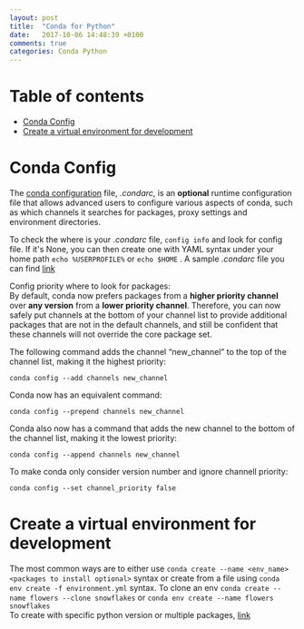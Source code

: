 ```yaml
---
layout: post
title:  "Conda for Python"
date:   2017-10-06 14:48:39 +0100
comments: true  
categories: Conda Python
---
```




# Table of contents

- [Conda Config](#Conda-Config)  
- [Create a virtual environment for development](#Create-a-virtual-environment-for-development)



# Conda Config<a name="Conda-Config"></a>
The [conda configuration](https://conda.io/docs/user-guide/configuration/sample-condarc.html) file, _.condarc_, is an **optional** runtime configuration file that allows advanced users to configure various aspects of conda, such as which channels it searches for packages, proxy settings and environment directories.

To check the where is your _.condarc_ file, `config info` and look for config file. If it's None, you can then create one with YAML syntax under your home path `echo %USERPROFILE%` or `echo $HOME` . A sample _.condarc_ file you can find [link](https://conda.io/docs/user-guide/configuration/sample-condarc.html)

Config priority where to look for packages:  
By default, conda now prefers packages from a **higher priority channel** over **any version** from a **lower priority channel**. Therefore, you can now safely put channels at the bottom of your channel list to provide additional packages that are not in the default channels, and still be confident that these channels will not override the core package set.

The following command adds the channel “new_channel” to the top of the channel list, making it the highest priority:
```
conda config --add channels new_channel
```

Conda now has an equivalent command:
```
conda config --prepend channels new_channel
```

Conda also now has a command that adds the new channel to the bottom of the channel list, making it the lowest priority:
```
conda config --append channels new_channel
```

To make conda only consider version number and ignore channell priority:
```
conda config --set channel_priority false
```

# Create a virtual environment for development<a name="Create-a-virtual-environment-for-development"></a>
The most common ways are to either use `conda create --name <env_name> <packages to install optional>` syntax or create from a file using `conda env create -f environment.yml` syntax.
To clone an env `conda create --name flowers --clone snowflakes` or `conda env create --name flowers snowflakes`  
To create with specific python version or multiple packages, [link](https://conda.io/docs/user-guide/tasks/manage-environments.html)

